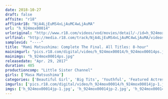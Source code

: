 ```yaml
---
date: 2018-10-27
draft: false
affsite: "r18"
afflinkr18: "NjA4LjEuMS4xLjAuMC4wLjAuMA"
url: "h_924mox00014"
urloriginal: "http://www.r18.com/videos/vod/movies/detail/-/id=h_924mox00014"
urlfinal: "http://media.r18.com/track/NjA4LjEuMS4xLjAuMC4wLjAuMA/videos/vod/movies/detail/-/id=h_924mox00014"
samplevid: "----"
title: "Mami Matsushima: Complete The Final. All Titles: 8-hour"
mainimgurl: "pics.r18.com/digital/video/h_924mox00014/h_924mox00014ps.jpg"
mainimgs: "h_924mox00014ps.jpg"
releasedate: "Apr. 29, 2017"
duration: 485
productioncomp: "Little Sister Channel"
girls: ['Masa Matsushima']
categories: ['Beautiful Girl', 'Big Tits', 'Youthful', 'Featured Actress', 'Sister', 'Over 4 Hours', 'Hi-Def', 'Actress Best Compilation']
imgurls: ['pics.r18.com/digital/video/h_924mox00014/h_924mox00014jp-1.jpg', 'pics.r18.com/digital/video/h_924mox00014/h_924mox00014jp-2.jpg', 'pics.r18.com/digital/video/h_924mox00014/h_924mox00014jp-3.jpg', 'pics.r18.com/digital/video/h_924mox00014/h_924mox00014jp-4.jpg', 'pics.r18.com/digital/video/h_924mox00014/h_924mox00014jp-5.jpg', 'pics.r18.com/digital/video/h_924mox00014/h_924mox00014jp-6.jpg', 'pics.r18.com/digital/video/h_924mox00014/h_924mox00014jp-7.jpg', 'pics.r18.com/digital/video/h_924mox00014/h_924mox00014jp-8.jpg', 'pics.r18.com/digital/video/h_924mox00014/h_924mox00014jp-9.jpg', 'pics.r18.com/digital/video/h_924mox00014/h_924mox00014jp-10.jpg', 'pics.r18.com/digital/video/h_924mox00014/h_924mox00014jp-11.jpg', 'pics.r18.com/digital/video/h_924mox00014/h_924mox00014jp-12.jpg', 'pics.r18.com/digital/video/h_924mox00014/h_924mox00014jp-13.jpg', 'pics.r18.com/digital/video/h_924mox00014/h_924mox00014jp-14.jpg', 'pics.r18.com/digital/video/h_924mox00014/h_924mox00014jp-15.jpg', 'pics.r18.com/digital/video/h_924mox00014/h_924mox00014jp-16.jpg', 'pics.r18.com/digital/video/h_924mox00014/h_924mox00014jp-17.jpg', 'pics.r18.com/digital/video/h_924mox00014/h_924mox00014jp-18.jpg', 'pics.r18.com/digital/video/h_924mox00014/h_924mox00014jp-19.jpg', 'pics.r18.com/digital/video/h_924mox00014/h_924mox00014jp-20.jpg']
imgs: ['h_924mox00014jp-1.jpg', 'h_924mox00014jp-2.jpg', 'h_924mox00014jp-3.jpg', 'h_924mox00014jp-4.jpg', 'h_924mox00014jp-5.jpg', 'h_924mox00014jp-6.jpg', 'h_924mox00014jp-7.jpg', 'h_924mox00014jp-8.jpg', 'h_924mox00014jp-9.jpg', 'h_924mox00014jp-10.jpg', 'h_924mox00014jp-11.jpg', 'h_924mox00014jp-12.jpg', 'h_924mox00014jp-13.jpg', 'h_924mox00014jp-14.jpg', 'h_924mox00014jp-15.jpg', 'h_924mox00014jp-16.jpg', 'h_924mox00014jp-17.jpg', 'h_924mox00014jp-18.jpg', 'h_924mox00014jp-19.jpg', 'h_924mox00014jp-20.jpg']
---
```


